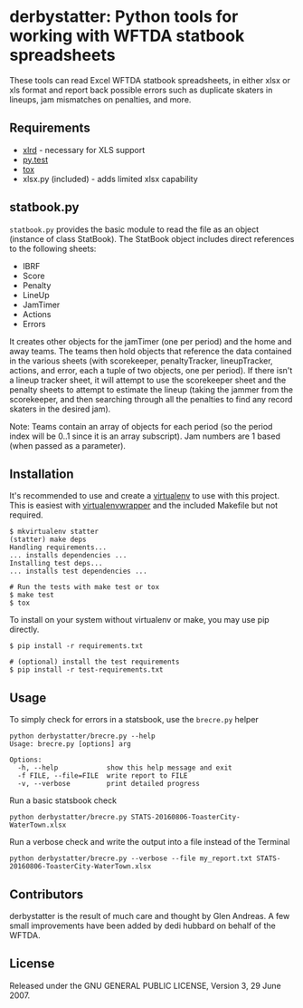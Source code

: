 derbystatter: Python tools for working with WFTDA statbook spreadsheets
=======================================================================

These tools can read Excel WFTDA statbook spreadsheets, in either xlsx or xls
format and report back possible errors such as duplicate skaters in lineups,
jam mismatches on penalties, and more.

Requirements
------------

- [xlrd](http://pypi.python.org/pypi/xlrd) - necessary for XLS support
- [py.test](http://pytest.org)
- [tox](https://testrun.org/tox/latest)
- xlsx.py (included) - adds limited xlsx capability

statbook.py
-----------

`statbook.py` provides the basic module to read the file as an object (instance
of class StatBook). The StatBook object includes direct references to the
following sheets:

- IBRF
- Score
- Penalty
- LineUp
- JamTimer
- Actions
- Errors

It creates other objects for the jamTimer (one per period) and the home and
away teams. The teams then hold objects that reference the data contained in
the various sheets (with scorekeeper, penaltyTracker, lineupTracker, actions,
and error, each a tuple of two objects, one per period). If there isn't a
lineup tracker sheet, it will attempt to use the scorekeeper sheet and the
penalty sheets to attempt to estimate the lineup (taking the jammer from the
scorekeeper, and then searching through all the penalties to find any record
skaters in the desired jam).

Note: Teams contain an array of objects for each period (so the period index
will be 0..1 since it is an array subscript). Jam numbers are 1 based (when
passed as a parameter).

Installation
------------

It's recommended to use and create a [virtualenv](https://virtualenv.pypa.io/)
to use with this project. This is easiest with
[virtualenvwrapper](https://virtualenvwrapper.readthedocs.io/) and the included Makefile but not required.

    $ mkvirtualenv statter
    (statter) make deps
    Handling requirements...
    ... installs dependencies ...
    Installing test deps...
    ... installs test dependencies ...

    # Run the tests with make test or tox
    $ make test
    $ tox

To install on your system without virtualenv or make, you may use pip directly.

    $ pip install -r requirements.txt

    # (optional) install the test requirements
    $ pip install -r test-requirements.txt

Usage
-----

To simply check for errors in a statsbook, use the `brecre.py` helper

    python derbystatter/brecre.py --help
    Usage: brecre.py [options] arg

    Options:
      -h, --help            show this help message and exit
      -f FILE, --file=FILE  write report to FILE
      -v, --verbose         print detailed progress

Run a basic statsbook check

    python derbystatter/brecre.py STATS-20160806-ToasterCity-WaterTown.xlsx

Run a verbose check and write the output into a file instead of the Terminal

    python derbystatter/brecre.py --verbose --file my_report.txt STATS-20160806-ToasterCity-WaterTown.xlsx

Contributors
------------

derbystatter is the result of much care and thought by Glen Andreas. A few small improvements have been added by dedi hubbard on behalf of the WFTDA.

License
-------

Released under the GNU GENERAL PUBLIC LICENSE, Version 3, 29 June 2007.